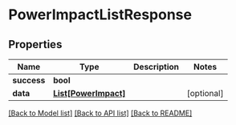 # PowerImpactListResponse

## Properties
Name | Type | Description | Notes
------------ | ------------- | ------------- | -------------
**success** | **bool** |  | 
**data** | [**List[PowerImpact]**](PowerImpact.md) |  | [optional] 

[[Back to Model list]](../README.md#documentation-for-models) [[Back to API list]](../README.md#documentation-for-api-endpoints) [[Back to README]](../README.md)


